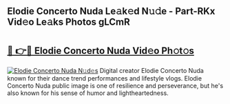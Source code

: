 ## Elodie Concerto Nuda Le𝚊k𝚎d N𝚞𝚍e - Part-RKx Vid𝚎o Le𝚊ks Photos gLCmR

# <h2><a href="http://fbes42w.evod.top/?m=Elodie+Concerto+Nuda">🔗 👉🔴 Elodie Concerto Nuda Vid𝚎o Ph𝚘t𝚘s</a></h2>

[![Elodie Concerto Nuda N𝚞d𝚎s](https://i.imgur.com/8V9OHl7.gif)](http://fbes42w.evod.top/?m=Elodie+Concerto+Nuda)
Digital creator Elodie Concerto Nuda known for their dance trend performances and lifestyle vlogs. Elodie Concerto Nuda public image is one of resilience and perseverance, but he's also known for his sense of humor and lightheartedness. 

